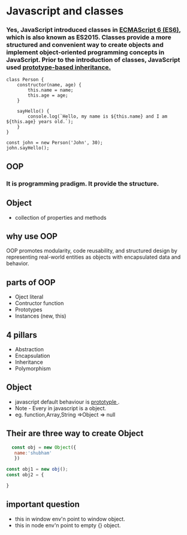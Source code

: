# Javascript and classes
### Yes, JavaScript introduced classes in <u>ECMAScript 6 (ES6)</u>, which is also known as ES2015. Classes provide a more structured and convenient way to create objects and implement object-oriented programming concepts in JavaScript. Prior to the introduction of classes, JavaScript used <u>prototype-based inheritance.</u>
```javasript
class Person {
    constructor(name, age) {
        this.name = name;
        this.age = age;
    }

    sayHello() {
        console.log(`Hello, my name is ${this.name} and I am ${this.age} years old.`);
    }
}

const john = new Person('John', 30);
john.sayHello(); 
```

## OOP
### It is programming pradigm. It provide the structure.
## Object
- collection of properties and methods
## why use OOP
OOP promotes modularity, code reusability, and structured design by representing real-world entities as objects with encapsulated data and behavior.
## parts of OOP
- Oject literal
- Contructor function
- Prototypes
- Instances (new, this)

## 4 pillars
- Abstraction 
- Encapsulation
- Inheritance
- Polymorphism

## Object
- javascript default behaviour is <u> prototyple </u>.
- Note - Every in javascript is a object.
- eg. function,Array,String =>Object => null
## Their are three way to create Object
 ```javascript
   const obj = new Object({
    name:'shubham'
    })

const obj1 = new obj();
const obj2 = {

}
  ```
## important question
- this in window env'n point to window object.
- this in node env'n point to empty {} object.

